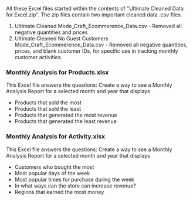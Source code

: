 All these Excel files started within the contents of "Ultimate Cleaned Data for Excel.zip". The zip files contain two important cleaned data .csv files.
1. Ultimate Cleaned Mode_Craft_Ecommerence_Data.csv - Removed all negative quantities and prices
2. Ultimate Cleaned No Guest Customers Mode_Craft_Ecommerence_Data.csv - Removed all negative quantities, prices, and blank customer IDs, for specific use in tracking monthly customer activities.

### Monthly Analysis for Products.xlsx
This Excel file answers the questions: Create a way to see a Monthly Analysis Report for a selected month and year that displays
  * Products that sold the most
  * Products that sold the least
  * Products that generated the most revenue
  * Products that generated the least revenue



### Monthly Analysis for Activity.xlsx
This Excel file answers the questions: Create a way to see a Monthly Analysis Report for a selected month and year that displays
  * Customers who bought the most
  * Most popular days of the week
  * Most popular times for purchase during the week
  * In what ways can the store can increase revenue?
  * Regions that earned the most money
